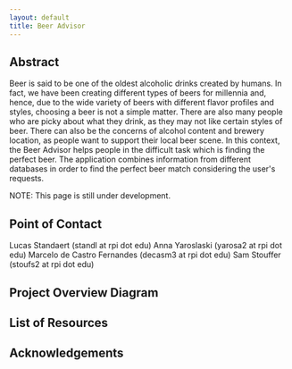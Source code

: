 ```yaml
---
layout: default
title: Beer Advisor
---
```


## Abstract
Beer is said to be one of the oldest alcoholic drinks created by humans. In fact, we have been creating different types of beers for millennia and, hence, due to the wide variety of beers with different flavor profiles and styles, choosing a beer is not a simple matter. There are also many people who are picky about what they drink, as they may not like certain styles of beer. There can also be the concerns of alcohol content and brewery location, as people want to support their local beer scene. In this context, the Beer Advisor helps people in the difficult task which is finding the perfect beer. The application combines information from different databases in order to find the perfect beer match considering the user's requests.

NOTE: This page is still under development.  

## Point of Contact
Lucas Standaert (standl at rpi dot edu)
Anna Yaroslaski (yarosa2 at rpi dot edu)
Marcelo de Castro Fernandes (decasm3 at rpi dot edu)
Sam Stouffer (stoufs2 at rpi dot edu)

## Project Overview Diagram



## List of Resources


## Acknowledgements

